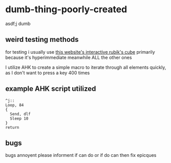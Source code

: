 # dumb-thing-poorly-created
asdf;j
dumb

## weird testing methods
for testing i usually use [this website's interactive rubik's cube](https://ruwix.com/online-rubiks-cube-solver-program/) primarily because it's hyperimmediate meanwhile ALL the other ones 

I utilize AHK to create a simple macro to iterate through all elements quickly, as I don't want to press a key 400 times

## example AHK script utilized
```autohotkey
^j::
Loop, 84
{
  Send, dlf
  Sleep 10
}
return
```

## bugs
bugs annoyent please informent if can do or if do can then fix epicques
